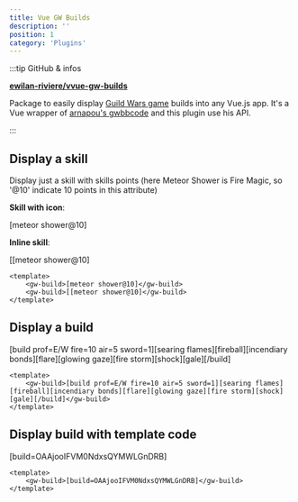 ```yaml
---
title: Vue GW Builds
description: ''
position: 1
category: 'Plugins'
---
```


:::tip GitHub & infos

[**ewilan-riviere/vvue-gw-builds**](https://github.com/ewilan-riviere/vue-gw-builds)

Package to easily display [Guild Wars game](https://www.guildwars.com/en/) builds into any Vue.js app. It's a Vue wrapper of [arnapou's gwbbcode](https://github.com/arnapou/gwbbcode) and this plugin use his API.

:::

## Display a skill

Display just a skill with skills points (here Meteor Shower is Fire Magic, so '@10' indicate 10 points in this attribute)

**Skill with icon**:

<gw-build>[meteor shower@10]</gw-build>

**Inline skill**:

<gw-build>[[meteor shower@10]</gw-build>

```vue
<template>
    <gw-build>[meteor shower@10]</gw-build>
    <gw-build>[[meteor shower@10]</gw-build>
</template>
```

## Display a build

<gw-build>[build prof=E/W fire=10 air=5 sword=1][searing flames][fireball][incendiary bonds][flare][glowing gaze][fire storm][shock][gale][/build]</gw-build>

```vue
<template>
    <gw-build>[build prof=E/W fire=10 air=5 sword=1][searing flames][fireball][incendiary bonds][flare][glowing gaze][fire storm][shock][gale][/build]</gw-build>
</template>
```

## Display build with template code

<gw-build>[build=OAAjooIFVM0NdxsQYMWLGnDRB]</gw-build>

```vue
<template>
    <gw-build>[build=OAAjooIFVM0NdxsQYMWLGnDRB]</gw-build>
</template>
```
